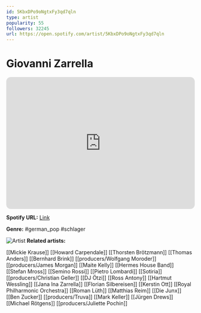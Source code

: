 ```yaml
---
id: 5KbxDPo9oNgtxFy3qd7qln
type: artist
popularity: 55
followers: 32245
url: https://open.spotify.com/artist/5KbxDPo9oNgtxFy3qd7qln
---
```

# Giovanni Zarrella

<iframe style="border-radius:12px" src="https://open.spotify.com/embed/artist/5KbxDPo9oNgtxFy3qd7qln" width="100%" height="352" frameBorder="0" allowfullscreen="" allow="autoplay; clipboard-write; encrypted-media; fullscreen; picture-in-picture" loading="lazy"></iframe>

**Spotify URL:** [Link](https://open.spotify.com/artist/5KbxDPo9oNgtxFy3qd7qln)

**Genre:**  #german_pop #schlager

![Artist](https://i.scdn.co/image/ab6761610000e5eba8193e4ceb7c022048e05e15)
**Related artists:**

[[Mickie Krause]]
[[Howard Carpendale]]
[[Thorsten Brötzmann]]
[[Thomas Anders]]
[[Bernhard Brink]]
[[producers/Wolfgang Moroder]]
[[producers/James Morgan]]
[[Maite Kelly]]
[[Hermes House Band]]
[[Stefan Mross]]
[[Semino Rossi]]
[[Pietro Lombardi]]
[[Sotiria]]
[[producers/Christian Geller]]
[[DJ Ötzi]]
[[Ross Antony]]
[[Hartmut Wessling]]
[[Jana Ina Zarrella]]
[[Florian Silbereisen]]
[[Kerstin Ott]]
[[Royal Philharmonic Orchestra]]
[[Roman Lüth]]
[[Matthias Reim]]
[[Die Junx]]
[[Ben Zucker]]
[[producers/Truva]]
[[Mark Keller]]
[[Jürgen Drews]]
[[Michael Rötgens]]
[[producers/Juliette Pochin]]

